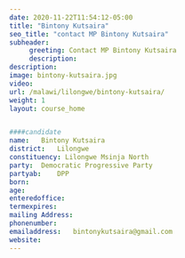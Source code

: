 ```yaml
---
date: 2020-11-22T11:54:12-05:00
title: "Bintony Kutsaira"
seo_title: "contact MP Bintony Kutsaira"
subheader:
     greeting: Contact MP Bintony Kutsaira
     description: 
description: 
image: bintony-kutsaira.jpg
video: 
url: /malawi/lilongwe/bintony-kutsaira/
weight: 1
layout: course_home


####candidate
name:	Bintony Kutsaira
district:	Lilongwe
constituency: Lilongwe Msinja North
party:	Democratic Progressive Party
partyab:	DPP
born:
age: 
enteredoffice:	
termexpires:	
mailing Address:
phonenumber:	
emailaddress:	bintonykutsaira@gmail.com
website:	
---
```


